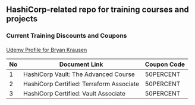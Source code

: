 ## HashiCorp-related repo for training courses and projects

### Current Training Discounts and Coupons

####
[Udemy Profile for Bryan Krausen](https://www.udemy.com/user/bryan-krausen/ "Udemy Profile")

| No | Document Link | Coupon Code |
| ------ | ------ | ------ |
| 1 | HashiCorp Vault: The Advanced Course | 50PERCENT | Valid until June 2nd |
| 2 | HashiCorp Certified: Terraform Associate | 50PERCENT | Valid until June 2nd |
| 3 | HashiCorp Certified: Vault Associate | 50PERCENT | Valid until June 2nd |
